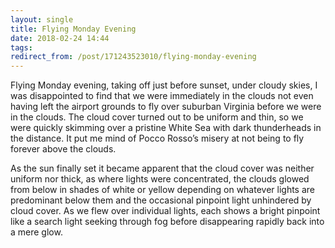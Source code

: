 ```yaml
---
layout: single
title: Flying Monday Evening
date: 2018-02-24 14:44
tags:
redirect_from: /post/171243523010/flying-monday-evening
---
```

Flying Monday evening, taking off just before sunset, under cloudy skies, I was disappointed to find that we were immediately in the clouds not even having left the airport grounds to fly over suburban Virginia before we were in the clouds. The cloud cover turned out to be uniform and thin, so we were quickly skimming over a pristine White Sea with dark thunderheads in the distance. It put me mind of Pocco Rosso’s misery at not being to fly forever above the clouds.

As the sun finally set it became apparent that the cloud cover was neither uniform nor thick, as where lights were concentrated, the clouds glowed from below in shades of white or yellow depending on whatever lights are predominant below them and the occasional pinpoint light unhindered by cloud cover. As we flew over individual lights, each shows a bright pinpoint like a search light seeking through fog before disappearing rapidly back into a mere glow.
